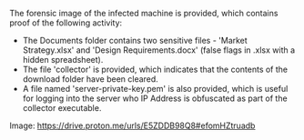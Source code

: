 The forensic image of the infected machine is provided, which contains proof of the following activity:
- The Documents folder contains two sensitive files - 'Market Strategy.xlsx' and 'Design Requirements.docx' (false flags in .xlsx with a hidden spreadsheet).
- The file 'collector' is provided, which indicates that the contents of the download folder have been cleared.
- A file named 'server-private-key.pem' is also provided, which is useful for logging into the server who IP Address is obfuscated as part of the collector executable.

Image: https://drive.proton.me/urls/E5ZDDB98Q8#efomHZtruadb
